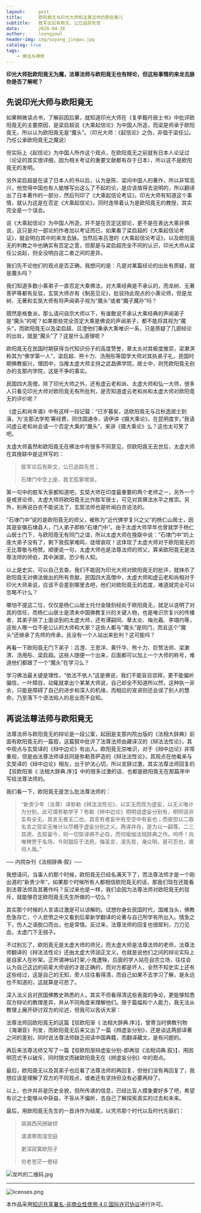 ```yaml
---
layout:     post
title:      欧阳竟无与印光大师和法尊法师的那些事儿
subtitle:   胜军论后有斯文，公已追踪先觉
date:       2020-04-26
author:     loongyowl
header-img: img/ouyang_jingwu.jpg
catalog: true
tags:
    - 佛法与禅修
---
```




**印光大师批欧阳竟无为魔，法尊法师与欧阳竟无也有辩论，但这些事情的来龙去脉你是否了解呢？**



## 先说印光大师与欧阳竟无

如果稍微读点书，了解前因后果，就知道印光大师在《复李觐丹居士书》中批评欧阳竟无的主要原因，是梁启超说《大乘起信论》为中国人所造，而梁是师承于欧阳竟无，所以认为欧阳竟无是“魔头”。（印光大师：《起信论》之伪，非倡于梁任公。乃任公承欧阳竟无之魔说）



但实际上《起信论》为中国人所作这个观点，在欧阳竟无之前就有日本人论证过（论证的其实很详细，因为相关考证的重要文献都有存于日本），所以这不是欧阳竟无的发明。



另外梁启超是在读了日本人的书以后，认为是陈、梁间中国人的著作，所以非常高兴，他觉得中国也有人能够写出这么了不起的论，是应该值得去说明的，所以翻译出了日本著作的一部分，然后刊印了《大乘起信论考证》。印光大师有知道这个事情，就认为这是在否定《大乘起信论》，同时连带着认为是欧阳竟无的教授，其实完全是一个误会。



说《大乘起信论》为中国人所造，并不是在否定这部论，更不是在表达大乘非佛说，这只是对一部论的作者加以考证而已，如果看了梁启超的《大乘起信论考证》，就会明白其中的来龙去脉。当然后来吕澄的《大乘起信论考证》，以及欧阳竟无的判教之中也确实有否定之意，但那是与梁启超完全不同的认识，印光大师从梁任公说起，则全没明白这二者之间的差异。



我们先不论他们的观点是否正确，我想问的是：凡是对某篇经论的出处有质疑，就是魔头吗？



我们知道多数小乘弟子一直否定大乘佛法，对大乘经典是不承认的，而龙树、无著菩萨等都有反驳，玄奘大师亦有《制恶见论》，批驳持此观点的小乘论师，但是龙树、无著和玄奘大师有将声闻弟子视为“魔头”或者“魔子魔孙”吗？



既然是格鲁派，那么请问自宗大师以下，有谁敢说不承认大乘经典的声闻弟子是“魔头”的呢？如果那些完全否定大乘是佛说的声闻弟子，都不能将其视为“魔头”，而欧阳竟无以及梁启超、吕澄他们秉承大乘唯识一系，只是质疑了几部经论的出处，就是“魔头”了？这是什么道理呢？



欧阳竟无在民国时期获得当代知识份子的高度赞誉，章太炎对其极度推崇，梁漱溟称其为“佛学第一人”，梁启超、熊十力、汤用彤等国学大师对其执弟子礼，民国时期佛教振兴，僧团中，当推太虚大师主持之武昌佛学院，居士中，则凭欧阳竟无创办的支那内学院，这是不争的事实。



民国四大高僧，除了印光大师之外，还有虚云老和尚、太虚大师和弘一大师，很多人只看见印光大师对欧阳竟无有所批判，是否知道虚云老和尚和太虚大师对欧阳竟无的评价呢？



《虚云和尚年谱》中有这样一段记载：“已岁暮矣，适欧阳竟无与吕秋逸居士到滇，为‘支那法学苑’筹经费，同住圆通寺，请伊讲《摄大乘论》，在昆明度岁。”我请问虚云老和尚会请一个否定大乘的“魔头”，来讲《摄大乘论》么？这也太可笑了吧。



太虚大师虽然和欧阳竟无在佛法中有很多不同意见，但欧阳竟无去世后，太虚大师在其挽联中是这样写的：



> 胜军论后有斯文，公已追踪先觉；
>
> 石埭门中空上座，我尤孤掌增哀。



第一句中的胜军大家都知道吧，玄奘大师在印度最重要的两个老师之一，另外一个是戒贤论师，太虚大师将欧阳竟无比作胜军居士，可见对其佛法水平之推崇。另外，别再说白衣不能说法了，玄奘法师也是听闻白衣说法的。



“石埭门中”说的是欧阳竟无的师父，被称为“近代佛学复兴之父”的杨仁山居士，因其是安徽石埭县人，门人弟子即称“石埭门中”。由于太虚大师早年也曾就学于杨仁山居士门下，与欧阳竟无有同门之谊，所以太虚大师在挽联中说：“石埭门中”的上座大弟子没有了，剩下我孤掌难鸣，徒增哀叹！这体现了太虚大师对于欧阳竟无的无比尊敬与杨赞。顺便说一句，太虚大师也是法尊法师的师父，算来欧阳竟无是法尊法师的师伯，其中渊源，恐少有人知。



以上是史实，可以自己去查。我们不能因为印光大师对欧阳竟无的批评，就抹杀了欧阳竟无对佛法做出的所有贡献。民国四大高僧中，太虚大师和虚云老和尚相对于印光大师来说，应该不会差到哪里去吧，他们对欧阳竟无的态度，难道就完全可以忽略不计么？



哪怕不提这二位，仅仅是杨仁山居士托付金陵刻经处于欧阳竟无，就足以说明了对其的信任，而杨仁山居士是清末中国佛教复兴的关键人物，也是唯识宗复兴的传播者，其弟子除了上面谈到的太虚大师，还有谭嗣同、章太炎、梅光羲、李翊灼等，这些人哪一位不是公认的大师和大家？这些人都与“魔头”是同门，而且这个“魔头”还继承了先师的传承，且没有一个人站出来批判？这可能吗？



再看一下欧阳竟无门下弟子：吕澄、王恩洋、黄忏华、熊十力、巨赞法师、梁漱溟、汤用彤、梁启超。这些人随便一个出来，后面都可以加上一个大师的称号，难道他们都跟了一个“魔头”在学习么？



学习佛法最关键是理性，“依法不依人”这是佛说，我们不能盲目崇拜，更不能偏听偏信，一叶障目，动辄就拿出个某某大师说，自己却全不知道所以然，这种执一非余，只能是障碍了自己的进步和深入的机缘，而相应的宣讲则还会误了别人的慧命，乃至落下个谤法陷人的恶业而不自知。



## 再说法尊法师与欧阳竟无



法尊法师与欧阳竟无的辩论是一段公案，起因是支那内院出版的《法相大辞典》前面有欧阳竟无的一篇叙，这篇叙中批评了法尊法师由藏译汉的《辩法法性论》，其中观点与玄奘译的《辩中边论》有出入。欧阳竟无崇唯识，对于《辩中边论》非常重视，但是由法尊法师译且同是弥勒菩萨造的《辩法法性论》，其观点在他看来与玄奘译的《辩中边论》相左，出于护法心切，所以言辞过激，其实法尊法师回复的【驳欧阳渐《 法相大辞典.序》】中的很多过激的话，也都是欧阳竟无在那篇序中写给法尊法师的。



我们看一下，欧阳竟无是怎么批法尊法师的：

> “新贵少年（法尊）译弥勒《辨法法性论》，以实无而现为虚妄，以无义唯计为分别，此可谓弥勒学乎？弥勒《辨中边论》明明说虚妄分别有，明明说非实有全无，其言无者无二也，其言有者妄中有空空中有妄也；而彼但以二取名言之现实无唯计以尽概乎虚妄分别之义。两译并存，是为以一嗣尊，二三其德，去奘留今，则一切奘译俱不必存，而何瑜伽法相辞典之作。呜呼！向唯稗贾于名场，今则猖狂于法苑，侮圣言，凌先哲，淹众明，是可忍也，彼何人哉。”

── 内院杂刊《法相辞典·叙》──



我想请问，当事人的那个时候，欧阳竟无已经名满天下了，而法尊法师才是一个刚出道的“新贵少年”，如果那个时候所有人都相信欧阳竟无的话，那我们现在还能看到法尊法师及其著作吗？反过来也是一样，我们会因为法尊法师对欧阳竟无的驳斥，就能够否定欧阳竟无先生所做的一切么？



其实那个时候的人言语过激是可以谅解的。试想你身处民国时代，国难当头，佛教危急存亡，个人悲愤之中又看到后辈新学翻译的论著与自己所学有所出入。情急之下，伤人之语脱口而出，也是常情。反过来，法尊法师的回复也很犀利，刀刀见血，太虚门下无弱子。



不过别忘了，欧阳竟无是太虚大师的师兄，而太虚大师是法尊法师的老师，法尊法师翻译的《辩法法性论》还由太虚大师润正文义，也就是说他们之间的辩论实际上是自家人在吵架。正所谓神仙打架,小鬼遭殃，后面的学人站在自宗立场，往往会认为自己这边的前辈大师说的才是正确的，而对方都是坏人，全然不知史实上还有这些经过，这是自己的无知，旁人往往看得清，而自己如果不去学习了解，是永远也不知道的，这就算是可悲了。



深入法义且对民国佛教史熟悉的人，其实不但看得清这些表面的争论，更能够知悉双方辩论的教理差异，并从不同角度来理解他们。限于篇幅和个人能力，我无法从教理上展开研讨双方的论述，但我可以告诉大家：



法尊法师回欧阳竟无的这篇【驳欧阳渐《 法相大辞典.序》】，曾寄当时佛教刊物《海潮音》刊发，而欧阳竟无后来又出了一篇《辨虚妄分别》，还是谈这两部译著之间的差别，同时说法尊法师缺乏阅读中国典籍，而翻译藏文，是有问题的。



再后来法尊法师又写了一篇【驳欧阳渐辩虚妄分别-即再驳《法相词典.叙》】，用因明范式予以破斥，同时随文而破欧阳竟无在《辨虚妄分别》中的观点。



最后，欧阳竟无以及其弟子也应看了法尊法师的再回复，但他们没有再回复了，我想应该是理解了双方的不同观点，或者还有坚持但没有必要再辩了。



以上，也许并非是历史全貌，但所传递的信息，已经比盲人摸象要好多了吧，希望有识之士能够从中获益，不盲从不偏听，去自己了解探索真实的过去和未来。



最后，用欧阳竟无先生的一首诗作为结尾，以凭吊那个时代以及时代先驱们：



> 飒飒西风撼破棂
>
> 潇潇寒雨湿空庭
>
> 更深寂寞欧阳子
>
> 穷老苍茫一卷经

![龙吟的二维码.jpg](https://wg.isdot.net/api/un/img?key=user-upload/12123870/c93f436334fef4a1.jpg)

------



![licenses.png](https://wg.isdot.net/api/un/img?key=user-upload/12123870/d07ca65285ba7ca1.png)

本作品采用[知识共享署名-非商业性使用 4.0 国际许可协议](http://creativecommons.org/licenses/by-nc/4.0/)进行许可。